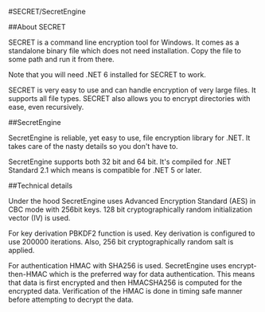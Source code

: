 #SECRET/SecretEngine

##About SECRET

SECRET is a command line encryption tool for Windows. 
It comes as a standalone binary file which does not need installation. 
Copy the file to some path and run it from there. 

Note that you will need .NET 6 installed for SECRET to work.

SECRET is very easy to use and can handle encryption of very large files. 
It supports all file types. SECRET also allows you to encrypt directories with ease, even recursively. 

##SecretEngine

SecretEngine is reliable, yet easy to use, file encryption library for .NET. 
It takes care of the nasty details so you don't have to.

SecretEngine supports both 32 bit and 64 bit. 
It's compiled for .NET Standard 2.1 which means is compatible for .NET 5 or later.

##Technical details

Under the hood SecretEngine uses Advanced Encryption Standard (AES) in CBC mode with 256bit keys. 
128 bit cryptographically random initialization vector (IV) is used.

For key derivation PBKDF2 function is used. Key derivation is configured to use 200000 iterations. 
Also, 256 bit cryptographically random salt is applied.

For authentication HMAC with SHA256 is used. SecretEngine uses encrypt-then-HMAC which 
is the preferred way for data authentication. This means that data is first encrypted 
and then HMACSHA256 is computed for the encrypted data. Verification of the HMAC is done 
in timing safe manner before attempting to decrypt the data.

